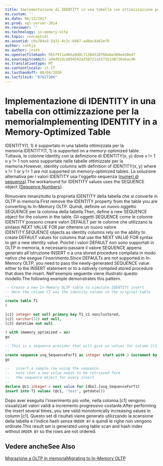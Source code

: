 ```yaml
---
title: Implementazione di IDENTITY in una tabella con ottimizzazione per la memoria | Microsoft Docs
ms.custom: ''
ms.date: 06/13/2017
ms.prod: sql-server-2014
ms.reviewer: ''
ms.technology: in-memory-oltp
ms.topic: conceptual
ms.assetid: c0a704a3-3a31-4c2c-b967-addacda62ef8
author: rothja
ms.author: jroth
ms.openlocfilehash: 955f9f1a905a9d0c71304320f60abe300e430e4f
ms.sourcegitcommit: ad4d92dce894592a259721a1571b1d8736abacdb
ms.translationtype: MT
ms.contentlocale: it-IT
ms.lasthandoff: 08/04/2020
ms.locfileid: "87627266"
---
```

# <a name="implementing-identity-in-a-memory-optimized-table"></a><span data-ttu-id="b10ce-102">Implementazione di IDENTITY in una tabella con ottimizzazione per la memoria</span><span class="sxs-lookup"><span data-stu-id="b10ce-102">Implementing IDENTITY in a Memory-Optimized Table</span></span>
  <span data-ttu-id="b10ce-103">IDENTITY(1, 1) è supportato in una tabella ottimizzata per la memoria.</span><span class="sxs-lookup"><span data-stu-id="b10ce-103">IDENTITY(1, 1) is supported on a memory-optimized table.</span></span> <span data-ttu-id="b10ce-104">Tuttavia, le colonne Identity con la definizione di IDENTITY(x, y) dove x != 1 o y != 1 non sono supportate nelle tabelle ottimizzate per la memoria.</span><span class="sxs-lookup"><span data-stu-id="b10ce-104">However, identity columns with definition of IDENTITY(x, y) where x != 1 or y != 1 are not supported on memory-optimized tables.</span></span> <span data-ttu-id="b10ce-105">La soluzione alternativa per i valori IDENTITY usa l'oggetto sequenza ([numeri di sequenza](../sequence-numbers/sequence-numbers.md)).</span><span class="sxs-lookup"><span data-stu-id="b10ce-105">The workaround for IDENTITY values uses the SEQUENCE object ([Sequence Numbers](../sequence-numbers/sequence-numbers.md)).</span></span>  
  
 <span data-ttu-id="b10ce-106">Rimuovere innanzitutto la proprietà IDENTITY della tabella che si converte in OLTP in memoria.</span><span class="sxs-lookup"><span data-stu-id="b10ce-106">First remove the IDENTITY property from the table you are converting to In-Memory OLTP.</span></span> <span data-ttu-id="b10ce-107">Quindi, definire un nuovo oggetto SEQUENCE per la colonna della tabella.</span><span class="sxs-lookup"><span data-stu-id="b10ce-107">Then, define a new SEQUENCE object for the column in the table.</span></span> <span data-ttu-id="b10ce-108">Gli oggetti SEQUENCE come le colonne IDENTITY possono creare valori DEFAULT per le colonne che utilizzano la sintassi NEXT VALUE FOR per ottenere un nuovo valore IDENTITY.</span><span class="sxs-lookup"><span data-stu-id="b10ce-108">SEQUENCE objects as identity columns rely on the ability to create DEFAULT values for columns that use the NEXT VALUE FOR syntax to get a new identity value.</span></span> <span data-ttu-id="b10ce-109">Poiché i valori DEFAULT non sono supportati in OLTP in memoria, è necessario passare il valore SEQUENCE appena generato all'istruzione INSERT o a una stored procedure compilata in modo nativo che esegue l'inserimento.</span><span class="sxs-lookup"><span data-stu-id="b10ce-109">Since DEFAULTs are not supported in In-Memory OLTP, you need to pass the newly-generated SEQUENCE value either to the INSERT statement or to a natively compiled stored procedure that does the insert.</span></span> <span data-ttu-id="b10ce-110">Nell'esempio seguente viene illustrato questo modello.</span><span class="sxs-lookup"><span data-stu-id="b10ce-110">The following example demonstrates this pattern.</span></span>  
  
```sql  
-- Create a new In-Memory OLTP table to simulate IDENTITY insert  
-- Here the column C1 was the identity column in the original table  
--  
create table T1  
(  
  
[c1] integer not null primary key T1_c1 nonclustered,  
[c2] varchar(32) not null,  
[c3] datetime not null  
  
) with (memory_optimized = on)  
go  
  
-- This is a sequence provider that will give us values for column [c1]  
--  
create sequence usq_SequenceForT1 as integer start with 2 increment by 1  
go  
  
--   insert a sample row using the sequence  
--   note that a new value needs to be retrieved form   
--   the sequence object for every insert  
--  
declare @c1 integer = next value for [dbo].[usq_SequenceForT1]  
insert into T1 values (@c1, 'test', getdate())  
```  
  
 <span data-ttu-id="b10ce-111">Dopo aver eseguito l'inserimento più volte, nella colonna [c1] vengono visualizzati valori validi a incremento progressivo costante.</span><span class="sxs-lookup"><span data-stu-id="b10ce-111">After performing the insert several times, you see valid monotonically increasing values in column [c1].</span></span> <span data-ttu-id="b10ce-112">Questo set di risultati viene generato utilizzando la scansione della tabella e l'indice hash senza `ORDER BY` e quindi le righe non vengono ordinate.</span><span class="sxs-lookup"><span data-stu-id="b10ce-112">This result set is generated using table scan and hash index without `ORDER BY` so the rows are not ordered.</span></span>  
  
## <a name="see-also"></a><span data-ttu-id="b10ce-113">Vedere anche</span><span class="sxs-lookup"><span data-stu-id="b10ce-113">See Also</span></span>  
 [<span data-ttu-id="b10ce-114">Migrazione a OLTP in memoria</span><span class="sxs-lookup"><span data-stu-id="b10ce-114">Migrating to In-Memory OLTP</span></span>](migrating-to-in-memory-oltp.md)  
  
  
